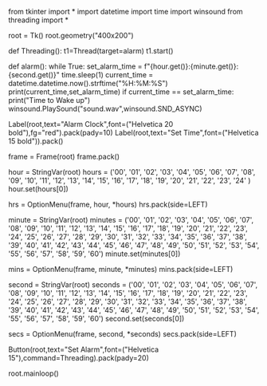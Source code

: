from tkinter import *
import datetime
import time
import winsound
from threading import *

root = Tk()
root.geometry("400x200")

def Threading():
	t1=Thread(target=alarm)
	t1.start()

def alarm():
	while True:
		set_alarm_time = f"{hour.get()}:{minute.get()}:{second.get()}"
		time.sleep(1)
		current_time = datetime.datetime.now().strftime("%H:%M:%S")
		print(current_time,set_alarm_time)
		if current_time == set_alarm_time:
			print("Time to Wake up")
			winsound.PlaySound("sound.wav",winsound.SND_ASYNC)

Label(root,text="Alarm Clock",font=("Helvetica 20 bold"),fg="red").pack(pady=10)
Label(root,text="Set Time",font=("Helvetica 15 bold")).pack()

frame = Frame(root)
frame.pack()

hour = StringVar(root)
hours = ('00', '01', '02', '03', '04', '05', '06', '07',
		'08', '09', '10', '11', '12', '13', '14', '15',
		'16', '17', '18', '19', '20', '21', '22', '23', '24'
		)
hour.set(hours[0])

hrs = OptionMenu(frame, hour, *hours)
hrs.pack(side=LEFT)

minute = StringVar(root)
minutes = ('00', '01', '02', '03', '04', '05', '06', '07',
		'08', '09', '10', '11', '12', '13', '14', '15',
		'16', '17', '18', '19', '20', '21', '22', '23',
		'24', '25', '26', '27', '28', '29', '30', '31',
		'32', '33', '34', '35', '36', '37', '38', '39',
		'40', '41', '42', '43', '44', '45', '46', '47',
		'48', '49', '50', '51', '52', '53', '54', '55',
		'56', '57', '58', '59', '60')
minute.set(minutes[0])

mins = OptionMenu(frame, minute, *minutes)
mins.pack(side=LEFT)

second = StringVar(root)
seconds = ('00', '01', '02', '03', '04', '05', '06', '07',
		'08', '09', '10', '11', '12', '13', '14', '15',
		'16', '17', '18', '19', '20', '21', '22', '23',
		'24', '25', '26', '27', '28', '29', '30', '31',
		'32', '33', '34', '35', '36', '37', '38', '39',
		'40', '41', '42', '43', '44', '45', '46', '47',
		'48', '49', '50', '51', '52', '53', '54', '55',
		'56', '57', '58', '59', '60')
second.set(seconds[0])

secs = OptionMenu(frame, second, *seconds)
secs.pack(side=LEFT)

Button(root,text="Set Alarm",font=("Helvetica 15"),command=Threading).pack(pady=20)

root.mainloop()

